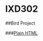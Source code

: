 # IXD302

##Bird Project

###[Plain HTML](https://amygrahamie.github.io/Bird-Project/index.html)



